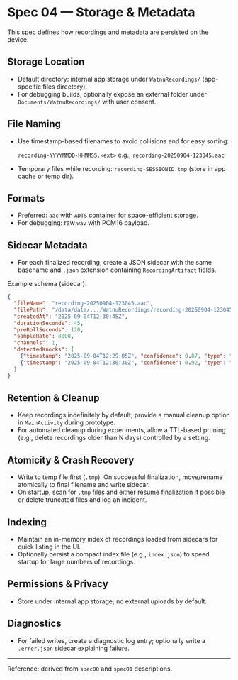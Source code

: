 # Spec 04 — Storage & Metadata

This spec defines how recordings and metadata are persisted on the device.

## Storage Location

- Default directory: internal app storage under `WatnuRecordings/` (app-specific files directory).
- For debugging builds, optionally expose an external folder under `Documents/WatnuRecordings/` with user consent.

## File Naming

- Use timestamp-based filenames to avoid collisions and for easy sorting:

  `recording-YYYYMMDD-HHMMSS.<ext>` e.g., `recording-20250904-123045.aac`

- Temporary files while recording: `recording-SESSIONID.tmp` (store in app cache or temp dir).

## Formats

- Preferred: `aac` with `ADTS` container for space-efficient storage.
- For debugging: raw `wav` with PCM16 payload.

## Sidecar Metadata

- For each finalized recording, create a JSON sidecar with the same basename and `.json` extension containing `RecordingArtifact` fields.

Example schema (sidecar):

```json
{
  "fileName": "recording-20250904-123045.aac",
  "filePath": "/data/data/.../WatnuRecordings/recording-20250904-123045.aac",
  "createdAt": "2025-09-04T12:30:45Z",
  "durationSeconds": 45,
  "preRollSeconds": 120,
  "sampleRate": 8000,
  "channels": 1,
  "detectedKnocks": [
    {"timestamp": "2025-09-04T12:29:05Z", "confidence": 0.87, "type": "single"},
    {"timestamp": "2025-09-04T12:30:30Z", "confidence": 0.92, "type": "double"}
  ]
}
```

## Retention & Cleanup

- Keep recordings indefinitely by default; provide a manual cleanup option in `MainActivity` during prototype.
- For automated cleanup during experiments, allow a TTL-based pruning (e.g., delete recordings older than N days) controlled by a setting.

## Atomicity & Crash Recovery

- Write to temp file first (`.tmp`). On successful finalization, move/rename atomically to final filename and write sidecar.
- On startup, scan for `.tmp` files and either resume finalization if possible or delete truncated files and log an incident.

## Indexing

- Maintain an in-memory index of recordings loaded from sidecars for quick listing in the UI.
- Optionally persist a compact index file (e.g., `index.json`) to speed startup for large numbers of recordings.

## Permissions & Privacy

- Store under internal app storage; no external uploads by default.

## Diagnostics

- For failed writes, create a diagnostic log entry; optionally write a `.error.json` sidecar explaining failure.

---

Reference: derived from `spec00` and `spec01` descriptions.
